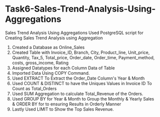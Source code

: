 # Task6-Sales-Trend-Analysis-Using-Aggregations
Sales Trend Analysis Using Aggregations
Used PostgreSQL script for Creating Sales Trend Analysis using Aggregation
1) Created a Database as Online_Sales
2) Created Table with Invoice_ID, Branch, City, Product_line, Unit_price, Quantity, Tax_5, Total_price, Order_date, Order_time, Payment_method, costs, gross_income, Rating
3) Assigned Datatypes for each Column Data of Table
4) Imported Data Using COPY Command. 
5) Used EXTRACT To Extract the Order_Date Column's Year & Month
6) Used COUNT & DISTINCT to have the Uniques Values in Invoice ID To Count as Total_Orders
7) Used SUM Aggregation to calculate  Total_Revenue of the Orders.
8) Used GROUP BY for Year & Month to Group the Monthly & Yearly Sales & ORDER BY for to ensuring Results in Orderly Manner
9) Lastly Used LIMIT to Show the Top Sales Revenue.
